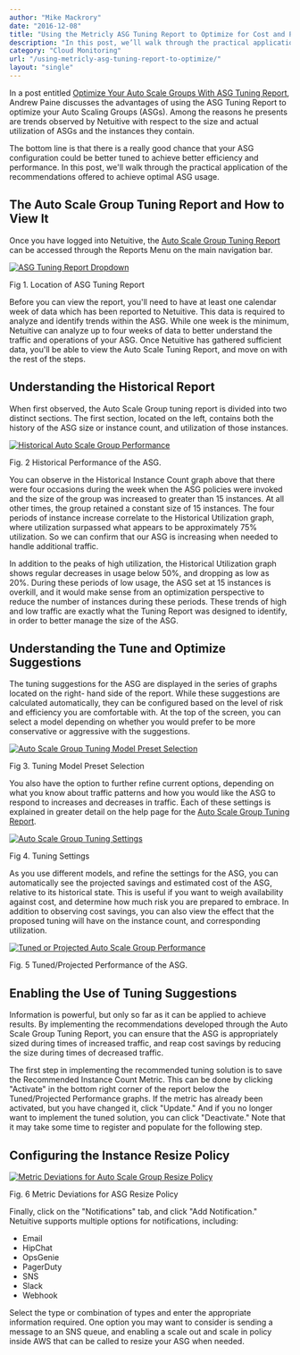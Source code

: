 ```yaml
---
author: "Mike Mackrory"
date: "2016-12-08"
title: "Using the Metricly ASG Tuning Report to Optimize for Cost and Performance"
description: "In this post, we’ll walk through the practical application of recommendations offered in the Auto Scale Group Tuning Report to achieve optimal ASG usage."
category: "Cloud Monitoring"
url: "/using-metricly-asg-tuning-report-to-optimize/"
layout: "single"
---
```


In a post entitled [Optimize Your Auto Scale Groups With ASG Tuning Report](https://www.metricly.com/optimize-auto-scale-groups-asg-tuning-report), Andrew Paine discusses the advantages of using the ASG Tuning Report to optimize your Auto Scaling Groups (ASGs). Among the reasons he presents are trends observed by Netuitive with respect to the size and actual utilization of ASGs and the instances they contain.

The bottom line is that there is a really good chance that your ASG configuration could be better tuned to achieve better efficiency and performance. In this post, we'll walk through the practical application of the recommendations offered to achieve optimal ASG usage.

The Auto Scale Group Tuning Report and How to View It
-----------------------------------------------------

Once you have logged into Netuitive, the [Auto Scale Group Tuning Report](https://app.netuitive.com/#/reports/asgtuning/latest) can be accessed through the Reports Menu on the main navigation bar.

[![ASG Tuning Report Dropdown](https://www.metricly.com/wp-content/uploads/2017/07/ReportsDropdown.png)](https://www.metricly.com/wp-content/uploads/2017/07/ReportsDropdown.png)

Fig 1. Location of ASG Tuning Report

Before you can view the report, you'll need to have at least one calendar week of data which has been reported to Netuitive. This data is required to analyze and identify trends within the ASG. While one week is the minimum, Netuitive can analyze up to four weeks of data to better understand the traffic and operations of your ASG. Once Netuitive has gathered sufficient data, you'll be able to view the Auto Scale Tuning Report, and move on with the rest of the steps.

Understanding the Historical Report
-----------------------------------

When first observed, the Auto Scale Group tuning report is divided into two distinct sections. The first section, located on the left, contains both the history of the ASG size or instance count, and utilization of those instances.

[![Historical Auto Scale Group Performance](https://www.metricly.com/wp-content/uploads/2017/07/Historical-ASG-Performance.png)](https://www.metricly.com/wp-content/uploads/2017/07/Historical-ASG-Performance.png)

Fig. 2 Historical Performance of the ASG.

You can observe in the Historical Instance Count graph above that there were four occasions during the week when the ASG policies were invoked and the size of the group was increased to greater than 15 instances. At all other times, the group retained a constant size of 15 instances. The four periods of instance increase correlate to the Historical Utilization graph, where utilization surpassed what appears to be approximately 75% utilization. So we can confirm that our ASG is increasing when needed to handle additional traffic.

In addition to the peaks of high utilization, the Historical Utilization graph shows regular decreases in usage below 50%, and dropping as low as 20%. During these periods of low usage, the ASG set at 15 instances is overkill, and it would make sense from an optimization perspective to reduce the number of instances during these periods. These trends of high and low traffic are exactly what the Tuning Report was designed to identify, in order to better manage the size of the ASG.

Understanding the Tune and Optimize Suggestions
-----------------------------------------------

The tuning suggestions for the ASG are displayed in the series of graphs located on the right- hand side of the report. While these suggestions are calculated automatically, they can be configured based on the level of risk and efficiency you are comfortable with. At the top of the screen, you can select a model depending on whether you would prefer to be more conservative or aggressive with the suggestions.

[![Auto Scale Group Tuning Model Preset Selection](https://www.metricly.com/wp-content/uploads/2017/07/Auto-Scale-Group-Tuning-Model-Preset-Selection.png)](https://www.metricly.com/wp-content/uploads/2017/07/Auto-Scale-Group-Tuning-Model-Preset-Selection.png)

Fig 3. Tuning Model Preset Selection

You also have the option to further refine current options, depending on what you know about traffic patterns and how you would like the ASG to respond to increases and decreases in traffic. Each of these settings is explained in greater detail on the help page for the [Auto Scale Group Tuning Report](https://hlp.app.netuitive.com/Content/Reports/asg_tuning_report.htm).

[![Auto Scale Group Tuning Settings](https://www.metricly.com/wp-content/uploads/2017/07/Auto-Scale-Group-Tuning-Settings-1024x59.png)](https://www.metricly.com/wp-content/uploads/2017/07/Auto-Scale-Group-Tuning-Settings.png)

Fig 4. Tuning Settings

As you use different models, and refine the settings for the ASG, you can automatically see the projected savings and estimated cost of the ASG, relative to its historical state. This is useful if you want to weigh availability against cost, and determine how much risk you are prepared to embrace. In addition to observing cost savings, you can also view the effect that the proposed tuning will have on the instance count, and corresponding utilization.

[![Tuned or Projected Auto Scale Group Performance](https://www.metricly.com/wp-content/uploads/2017/07/Tuned-or-Projected-Auto-Scale-Group-Performance.png)](https://www.metricly.com/wp-content/uploads/2017/07/Tuned-or-Projected-Auto-Scale-Group-Performance.png)

Fig. 5 Tuned/Projected Performance of the ASG.

Enabling the Use of Tuning Suggestions
--------------------------------------

Information is powerful, but only so far as it can be applied to achieve results. By implementing the recommendations developed through the Auto Scale Group Tuning Report, you can ensure that the ASG is appropriately sized during times of increased traffic, and reap cost savings by reducing the size during times of decreased traffic.

The first step in implementing the recommended tuning solution is to save the Recommended Instance Count Metric. This can be done by clicking "Activate" in the bottom right corner of the report below the Tuned/Projected Performance graphs. If the metric has already been activated, but you have changed it, click "Update." And if you no longer want to implement the tuned solution, you can click "Deactivate." Note that it may take some time to register and populate for the following step.

Configuring the Instance Resize Policy
--------------------------------------

[![Metric Deviations for Auto Scale Group Resize Policy](https://www.metricly.com/wp-content/uploads/2017/07/Metric-Deviations-for-Auto-Scale-Group-Resize-Policy.png)](https://www.metricly.com/wp-content/uploads/2017/07/Metric-Deviations-for-Auto-Scale-Group-Resize-Policy.png)

Fig. 6 Metric Deviations for ASG Resize Policy

Finally, click on the "Notifications" tab, and click "Add Notification." Netuitive supports multiple options for notifications, including:

-   Email
-   HipChat
-   OpsGenie
-   PagerDuty
-   SNS
-   Slack
-   Webhook

Select the type or combination of types and enter the appropriate information required. One option you may want to consider is sending a message to an SNS queue, and enabling a scale out and scale in policy inside AWS that can be called to resize your ASG when needed.
